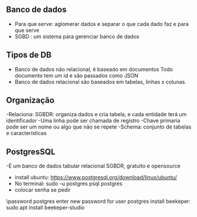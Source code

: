 ## Banco de dados
- Para que serve: aglomerar dados e separar o que cada dado faz e para que serve
- SGBD : um sistema para gerenciar banco de dados

## Tipos de DB

- Banco de dados não relacional, é baseado em documentos
    Todo documento tem um id e são passados como JSON
- Banco de dados relacional são baseados em tabelas, linhas x colunas.
## Organização 
  -Relaciona:  SGBDR: organiza dados e cria tabela, e cada entidade terá um identificador
  -Uma linha pode ser chamada de registro 
  -Chave primaria pode ser um nome ou algo que não se repete 
  -Schema: conjunto de tabelas e características 

## PostgresSQL
  -É um banco de dados tabular relacional SGBDR, gratuito e opensource
  - install ubuntu: https://www.postgresql.org/download/linux/ubuntu/
  - No terminal: sudo -u postgres psql postgres
  - colocar senha se pedir 

  \password postgres
  enter new password for user postgres 
  install beekeper: sudo apt install beekeper-studio
  

